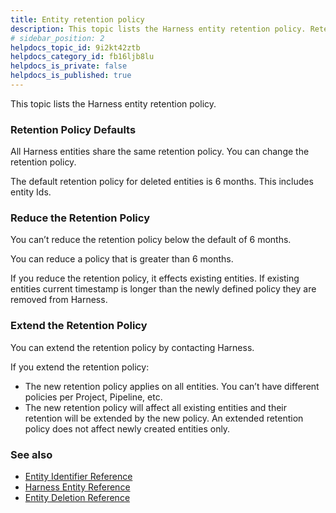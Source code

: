```yaml
---
title: Entity retention policy
description: This topic lists the Harness entity retention policy. Retention Policy Defaults. All Harness entities share the same retention policy. You can change the retention policy. The default retention polic…
# sidebar_position: 2
helpdocs_topic_id: 9i2kt42ztb
helpdocs_category_id: fb16ljb8lu
helpdocs_is_private: false
helpdocs_is_published: true
---
```


This topic lists the Harness entity retention policy.

### Retention Policy Defaults

All Harness entities share the same retention policy. You can change the retention policy.

The default retention policy for deleted entities is 6 months. This includes entity Ids. 

### Reduce the Retention Policy

You can’t reduce the retention policy below the default of 6 months.

You can reduce a policy that is greater than 6 months.

If you reduce the retention policy, it effects existing entities. If existing entities current timestamp is longer than the newly defined policy they are removed from Harness.

### Extend the Retention Policy

You can extend the retention policy by contacting Harness. 

If you extend the retention policy:

* The new retention policy applies on all entities. You can’t have different policies per Project, Pipeline, etc.
* The new retention policy will affect all existing entities and their retention will be extended by the new policy. An extended retention policy does not affect newly created entities only.

### See also

* [Entity Identifier Reference](entity-identifier-reference.md)
* [Harness Entity Reference](harness-entity-reference.md)
* [Entity Deletion Reference](entity-deletion-reference.md)

